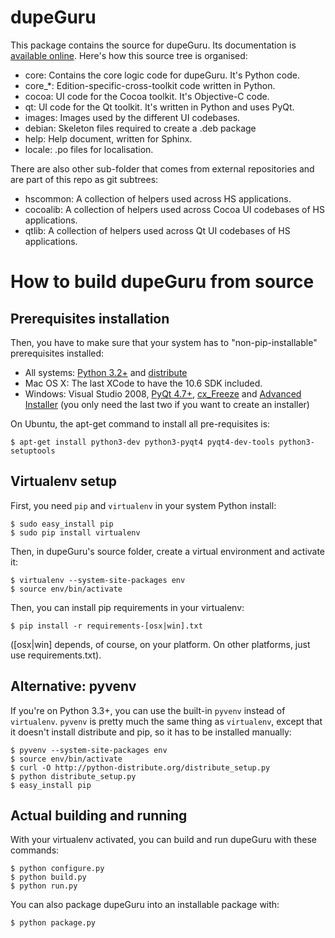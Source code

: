 # dupeGuru

This package contains the source for dupeGuru. Its documentation is
[available online][documentation]. Here's how this source tree is organised:

* core: Contains the core logic code for dupeGuru. It's Python code.
* core_*: Edition-specific-cross-toolkit code written in Python.
* cocoa: UI code for the Cocoa toolkit. It's Objective-C code.
* qt: UI code for the Qt toolkit. It's written in Python and uses PyQt.
* images: Images used by the different UI codebases.
* debian: Skeleton files required to create a .deb package
* help: Help document, written for Sphinx.
* locale: .po files for localisation.

There are also other sub-folder that comes from external repositories and are part of this repo as
git subtrees:

* hscommon: A collection of helpers used across HS applications.
* cocoalib: A collection of helpers used across Cocoa UI codebases of HS applications.
* qtlib: A collection of helpers used across Qt UI codebases of HS applications.

# How to build dupeGuru from source

## Prerequisites installation

Then, you have to make sure that your system has to "non-pip-installable" prerequisites installed:

* All systems: [Python 3.2+][python] and [distribute][distribute]
* Mac OS X: The last XCode to have the 10.6 SDK included.
* Windows: Visual Studio 2008, [PyQt 4.7+][pyqt], [cx_Freeze][cxfreeze] and
  [Advanced Installer][advinst] (you only need the last two if you want to create an installer)

On Ubuntu, the apt-get command to install all pre-requisites is:

    $ apt-get install python3-dev python3-pyqt4 pyqt4-dev-tools python3-setuptools

## Virtualenv setup

First, you need `pip` and `virtualenv` in your system Python install:

    $ sudo easy_install pip
    $ sudo pip install virtualenv

Then, in dupeGuru's source folder, create a virtual environment and activate it:

    $ virtualenv --system-site-packages env
    $ source env/bin/activate

Then, you can install pip requirements in your virtualenv:

    $ pip install -r requirements-[osx|win].txt
    
([osx|win] depends, of course, on your platform. On other platforms, just use requirements.txt).

## Alternative: pyvenv

If you're on Python 3.3+, you can use the built-in `pyvenv` instead of `virtualenv`. `pyvenv` is
pretty much the same thing as `virtualenv`, except that it doesn't install distribute and pip, so it
has to be installed manually:

    $ pyvenv --system-site-packages env
    $ source env/bin/activate
    $ curl -O http://python-distribute.org/distribute_setup.py
    $ python distribute_setup.py
    $ easy_install pip

## Actual building and running

With your virtualenv activated, you can build and run dupeGuru with these commands:

    $ python configure.py
    $ python build.py
    $ python run.py

You can also package dupeGuru into an installable package with:
    
    $ python package.py

[documentation]: http://www.hardcoded.net/dupeguru/help/en/
[python]: http://www.python.org/
[distribute]: https://pypi.python.org/pypi/distribute
[pyqt]: http://www.riverbankcomputing.com
[cxfreeze]: http://cx-freeze.sourceforge.net/
[advinst]: http://www.advancedinstaller.com

